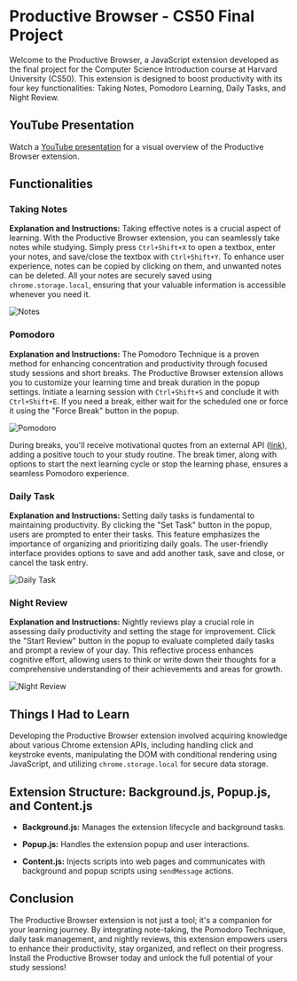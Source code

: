 # Productive Browser - CS50 Final Project

Welcome to the Productive Browser, a JavaScript extension developed as the final project for the Computer Science Introduction course at Harvard University (CS50). This extension is designed to boost productivity with its four key functionalities: Taking Notes, Pomodoro Learning, Daily Tasks, and Night Review.

## YouTube Presentation

Watch a [YouTube presentation](https://www.youtube.com/watch?v=01PiYmBNUJc&t=29s&ab_channel=NedimBegic) for a visual overview of the Productive Browser extension.

## Functionalities

### Taking Notes

**Explanation and Instructions:**
Taking effective notes is a crucial aspect of learning. With the Productive Browser extension, you can seamlessly take notes while studying. Simply press `Ctrl+Shift+X` to open a textbox, enter your notes, and save/close the textbox with `Ctrl+Shift+Y`. To enhance user experience, notes can be copied by clicking on them, and unwanted notes can be deleted. All your notes are securely saved using `chrome.storage.local`, ensuring that your valuable information is accessible whenever you need it.

![Notes](https://i.ibb.co/nf7BJxS/notes.png)

### Pomodoro

**Explanation and Instructions:**
The Pomodoro Technique is a proven method for enhancing concentration and productivity through focused study sessions and short breaks. The Productive Browser extension allows you to customize your learning time and break duration in the popup settings. Initiate a learning session with `Ctrl+Shift+S` and conclude it with `Ctrl+Shift+E`. If you need a break, either wait for the scheduled one or force it using the "Force Break" button in the popup.

![Pomodoro](https://i.ibb.co/vJMT41w/pomorodo.png)

During breaks, you'll receive motivational quotes from an external API ([link](https://forum.freecodecamp.org/t/free-api-inspirational-quotes-json-with-code-examples/311373)), adding a positive touch to your study routine. The break timer, along with options to start the next learning cycle or stop the learning phase, ensures a seamless Pomodoro experience.

### Daily Task

**Explanation and Instructions:**
Setting daily tasks is fundamental to maintaining productivity. By clicking the "Set Task" button in the popup, users are prompted to enter their tasks. This feature emphasizes the importance of organizing and prioritizing daily goals. The user-friendly interface provides options to save and add another task, save and close, or cancel the task entry.

![Daily Task](https://i.ibb.co/xSktNj7/daily.png)

### Night Review

**Explanation and Instructions:**
Nightly reviews play a crucial role in assessing daily productivity and setting the stage for improvement. Click the "Start Review" button in the popup to evaluate completed daily tasks and prompt a review of your day. This reflective process enhances cognitive effort, allowing users to think or write down their thoughts for a comprehensive understanding of their achievements and areas for growth.

![Night Review](https://i.ibb.co/wrrZKc2/night.png)

## Things I Had to Learn

Developing the Productive Browser extension involved acquiring knowledge about various Chrome extension APIs, including handling click and keystroke events, manipulating the DOM with conditional rendering using JavaScript, and utilizing `chrome.storage.local` for secure data storage.

## Extension Structure: Background.js, Popup.js, and Content.js

- **Background.js:** Manages the extension lifecycle and background tasks.
  
- **Popup.js:** Handles the extension popup and user interactions.
  
- **Content.js:** Injects scripts into web pages and communicates with background and popup scripts using `sendMessage` actions.

## Conclusion

The Productive Browser extension is not just a tool; it's a companion for your learning journey. By integrating note-taking, the Pomodoro Technique, daily task management, and nightly reviews, this extension empowers users to enhance their productivity, stay organized, and reflect on their progress. Install the Productive Browser today and unlock the full potential of your study sessions!
